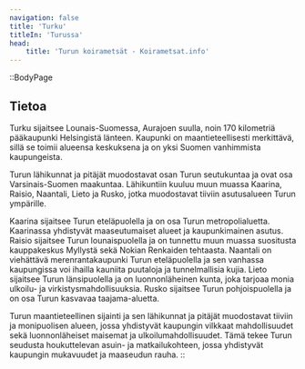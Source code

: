 ```yaml
---
navigation: false
title: 'Turku'
titleIn: 'Turussa'
head:
    title: 'Turun koirametsät - Koirametsat.info'
---
```


::BodyPage
## Tietoa
Turku sijaitsee Lounais-Suomessa, Aurajoen suulla, noin 170 kilometriä pääkaupunki Helsingistä länteen. Kaupunki on maantieteellisesti merkittävä, sillä se toimii alueensa keskuksena ja on yksi Suomen vanhimmista kaupungeista.

Turun lähikunnat ja pitäjät muodostavat osan Turun seutukuntaa ja ovat osa Varsinais-Suomen maakuntaa. Lähikuntiin kuuluu muun muassa Kaarina, Raisio, Naantali, Lieto ja Rusko, jotka muodostavat tiiviin asutusalueen Turun ympärille.

Kaarina sijaitsee Turun eteläpuolella ja on osa Turun metropolialuetta. Kaarinassa yhdistyvät maaseutumaiset alueet ja kaupunkimainen asutus. Raisio sijaitsee Turun lounaispuolella ja on tunnettu muun muassa suositusta kauppakeskus Myllystä sekä Nokian Renkaiden tehtaasta. Naantali on viehättävä merenrantakaupunki Turun eteläpuolella ja sen vanhassa kaupungissa voi ihailla kauniita puutaloja ja tunnelmallisia kujia. Lieto sijaitsee Turun länsipuolella ja on luonnonläheinen kunta, joka tarjoaa monia ulkoilu- ja virkistysmahdollisuuksia. Rusko sijaitsee Turun pohjoispuolella ja on osa Turun kasvavaa taajama-aluetta.

Turun maantieteellinen sijainti ja sen lähikunnat ja pitäjät muodostavat tiiviin ja monipuolisen alueen, jossa yhdistyvät kaupungin vilkkaat mahdollisuudet sekä luonnonläheiset maisemat ja ulkoilumahdollisuudet. Tämä tekee Turun seudusta houkuttelevan asuin- ja matkailukohteen, jossa yhdistyvät kaupungin mukavuudet ja maaseudun rauha.
::